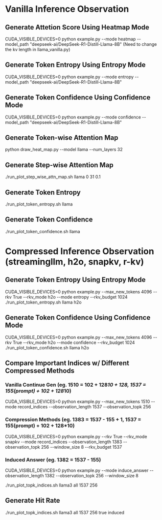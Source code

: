 # Vanilla Inference Observation

## Generate Attetion Score Using Heatmap Mode
CUDA_VISIBLE_DEVICES=0 python example.py --mode heatmap --model_path "deepseek-ai/DeepSeek-R1-Distill-Llama-8B"
(Need to change the kv length in llama_vanilla.py)

## Generate Token Entropy Using Entropy Mode
CUDA_VISIBLE_DEVICES=0 python example.py --mode entropy --model_path "deepseek-ai/DeepSeek-R1-Distill-Llama-8B"

## Generate Token Confidence Using Confidence Mode
CUDA_VISIBLE_DEVICES=0 python example.py --mode confidence --model_path "deepseek-ai/DeepSeek-R1-Distill-Llama-8B"

## Generate Token-wise Attention Map
python draw_heat_map.py --model llama --num_layers 32

## Generate Step-wise Attention Map
./run_plot_step_wise_attn_map.sh llama 0 31 0.1

## Generate Token Entropy
./run_plot_token_entropy.sh llama

## Generate Token Confidence
./run_plot_token_confidence.sh llama



# Compressed Inference Observation (streamingllm, h2o, snapkv, r-kv)

## Generate Token Entropy Using Entropy Mode
CUDA_VISIBLE_DEVICES=0 python example.py --max_new_tokens 4096 --rkv True --rkv_mode h2o --mode entropy --rkv_budget 1024
./run_plot_token_entropy.sh llama h2o

## Generate Token Confidence Using Confidence Mode
CUDA_VISIBLE_DEVICES=0 python example.py --max_new_tokens 4096 --rkv True --rkv_mode h2o --mode confidence --rkv_budget 1024
./run_plot_token_confidence.sh llama h2o

## Compare Important Indices w/ Different Compressed Methods
### Vanilla Continue Gen (eg. 1510 = 102 + 128*10 + 128, 1537 = 155(prompt) + 102 + 128*10)
CUDA_VISIBLE_DEVICES=0 python example.py --max_new_tokens 1510  --mode record_indices --observation_length 1537 --observation_topk 256
### Compression Methods (eg. 1383 = 1537 - 155 + 1, 1537 = 155(prompt) + 102 + 128*10)
CUDA_VISIBLE_DEVICES=0 python example.py --rkv True --rkv_mode snapkv --mode record_indices --observation_length 1383 --observation_topk 256 --window_size 8 --rkv_budget 1537
### Induced Answer (eg. 1382 = 1537 - 155)
CUDA_VISIBLE_DEVICES=0 python example.py --mode induce_answer --observation_length 1382 --observation_topk 256 --window_size 8

./run_plot_topk_indices.sh llama3 all 1537 256

## Generate Hit Rate
./run_plot_topk_indices.sh llama3 all 1537 256 true induced